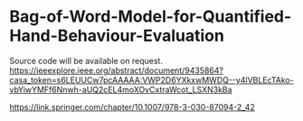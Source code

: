 # Bag-of-Word-Model-for-Quantified-Hand-Behaviour-Evaluation
Source code will be available on request.
https://ieeexplore.ieee.org/abstract/document/9435864?casa_token=s6LEUUCw7pcAAAAA:VWP2D6YXkxwMWDQ--y4lVBLEcTAko-vbYiwYMFf6Nnwh-aUQ2cEL4moXOvCxtraWcot_LSXN3kBa

https://link.springer.com/chapter/10.1007/978-3-030-87094-2_42
